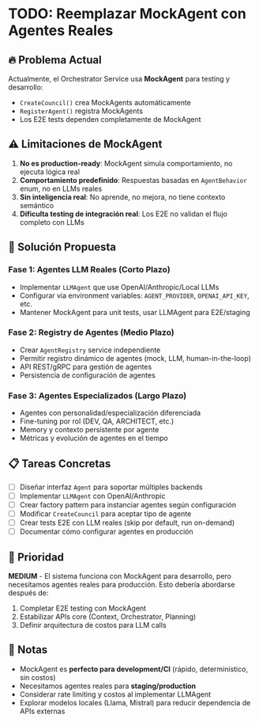 # TODO: Reemplazar MockAgent con Agentes Reales

## 🔥 Problema Actual

Actualmente, el Orchestrator Service usa **MockAgent** para testing y desarrollo:
- `CreateCouncil()` crea MockAgents automáticamente
- `RegisterAgent()` registra MockAgents
- Los E2E tests dependen completamente de MockAgent

## ⚠️ Limitaciones de MockAgent

1. **No es production-ready**: MockAgent simula comportamiento, no ejecuta lógica real
2. **Comportamiento predefinido**: Respuestas basadas en `AgentBehavior` enum, no en LLMs reales
3. **Sin inteligencia real**: No aprende, no mejora, no tiene contexto semántico
4. **Dificulta testing de integración real**: Los E2E no validan el flujo completo con LLMs

## 🎯 Solución Propuesta

### Fase 1: Agentes LLM Reales (Corto Plazo)
- Implementar `LLMAgent` que use OpenAI/Anthropic/Local LLMs
- Configurar via environment variables: `AGENT_PROVIDER`, `OPENAI_API_KEY`, etc.
- Mantener MockAgent para unit tests, usar LLMAgent para E2E/staging

### Fase 2: Registry de Agentes (Medio Plazo)
- Crear `AgentRegistry` service independiente
- Permitir registro dinámico de agentes (mock, LLM, human-in-the-loop)
- API REST/gRPC para gestión de agentes
- Persistencia de configuración de agentes

### Fase 3: Agentes Especializados (Largo Plazo)
- Agentes con personalidad/especialización diferenciada
- Fine-tuning por rol (DEV, QA, ARCHITECT, etc.)
- Memory y contexto persistente por agente
- Métricas y evolución de agentes en el tiempo

## 📋 Tareas Concretas

- [ ] Diseñar interfaz `Agent` para soportar múltiples backends
- [ ] Implementar `LLMAgent` con OpenAI/Anthropic
- [ ] Crear factory pattern para instanciar agentes según configuración
- [ ] Modificar `CreateCouncil` para aceptar tipo de agente
- [ ] Crear tests E2E con LLM reales (skip por default, run on-demand)
- [ ] Documentar cómo configurar agentes en producción

## 🚀 Prioridad

**MEDIUM** - El sistema funciona con MockAgent para desarrollo, pero necesitamos
agentes reales para producción. Esto debería abordarse después de:
1. Completar E2E testing con MockAgent
2. Estabilizar APIs core (Context, Orchestrator, Planning)
3. Definir arquitectura de costos para LLM calls

## 📝 Notas

- MockAgent es **perfecto para development/CI** (rápido, determinístico, sin costos)
- Necesitamos agentes reales para **staging/production**
- Considerar rate limiting y costos al implementar LLMAgent
- Explorar modelos locales (Llama, Mistral) para reducir dependencia de APIs externas

